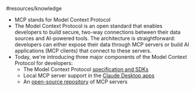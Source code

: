 #resources/knowledge  

- MCP stands for Model Context Protocol
- The Model Context Protocol is an open standard that enables developers to build secure, two-way connections between their data sources and AI-powered tools. The architecture is straightforward: developers can either expose their data through MCP servers or build AI applications (MCP clients) that connect to these servers.
- Today, we're introducing three major components of the Model Context Protocol for developers:
	- The Model Context Protocol [specification and SDKs](https://github.com/modelcontextprotocol)
	- Local MCP server support in the [Claude Desktop apps](https://claude.ai/download)
	- An [open-source repository](https://github.com/modelcontextprotocol/servers) of MCP servers